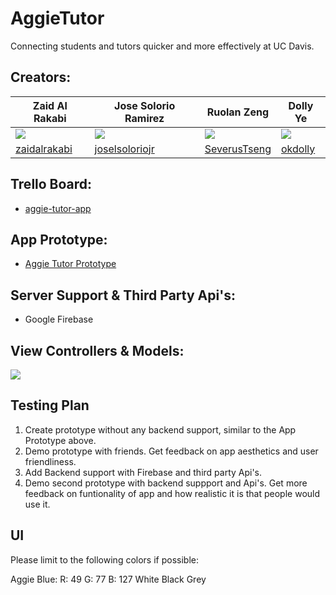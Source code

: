 # AggieTutor
Connecting students and tutors quicker and more effectively at UC Davis.

## Creators:

| Zaid Al Rakabi | Jose Solorio Ramirez | Ruolan Zeng | Dolly Ye|
|--------|--------|--------|--------|
| ![](https://avatars1.githubusercontent.com/u/11766372?s=100&v=3)|![](https://avatars1.githubusercontent.com/u/17058366?s=100&v=4)       | ![](https://avatars2.githubusercontent.com/u/37227883?s=100&v=4)| ![](https://avatars2.githubusercontent.com/u/18589970?s=400&u=801e835b321b28538c129256e7c56b8b5e50fff4&v=4)
| [zaidalrakabi](https://github.com/zaidalrakabi)|[joselsoloriojr](https://github.com/joselsoloriojr)|[SeverusTseng](https://github.com/SeverusTseng)| [okdolly](https://github.com/okdolly)

## Trello Board:
* [aggie-tutor-app](https://trello.com/b/au6ICKVT/aggie-tutor-app)

## App Prototype:
* [Aggie Tutor Prototype](https://share.proto.io/IN7MTL/)

## Server Support & Third Party Api's:
* Google Firebase

## View Controllers & Models:
![](https://github.com/ECS189E/AggieTutor/blob/master/AggieTutor/AggieTutor/Assets.xcassets/Images/AggieTutor%20VC's.png)

## Testing Plan
1. Create prototype without any backend support, similar to the App Prototype above.
2. Demo prototype with friends. Get feedback on app aesthetics and user friendliness. 
3. Add Backend support with Firebase and third party Api's.
4. Demo second prototype with backend suppport and Api's. Get more feedback on funtionality of app and how realistic it is that people would use it. 

## UI
Please limit to the following colors if possible:

Aggie Blue: 	R: 49 G: 77 B: 127
White
Black
Grey
